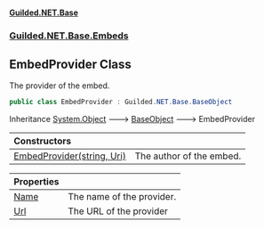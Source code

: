 
#### [Guilded.NET.Base](index 'index')
### [Guilded.NET.Base.Embeds](index#Guilded_NET_Base_Embeds 'Guilded.NET.Base.Embeds')
## EmbedProvider Class
The provider of the embed.  
```csharp
public class EmbedProvider : Guilded.NET.Base.BaseObject
```

Inheritance [System.Object](https://docs.microsoft.com/en-us/dotnet/api/System.Object 'System.Object') &#129106; [BaseObject](BaseObject 'Guilded.NET.Base.BaseObject') &#129106; EmbedProvider  

| Constructors | |
| :--- | :--- |
| [EmbedProvider(string, Uri)](EmbedProvider_EmbedProvider(string_Uri) 'Guilded.NET.Base.Embeds.EmbedProvider.EmbedProvider(string, System.Uri)') | The author of the embed.<br/> |

| Properties | |
| :--- | :--- |
| [Name](EmbedProvider_Name 'Guilded.NET.Base.Embeds.EmbedProvider.Name') | The name of the provider.<br/> |
| [Url](EmbedProvider_Url 'Guilded.NET.Base.Embeds.EmbedProvider.Url') | The URL of the provider<br/> |
